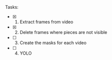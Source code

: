 Tasks:

- [x] 1. Extract frames from video
- [x] 2. Delete frames where pieces are not visible
- [ ] 3. Create the masks for each video
- [ ] 4. YOLO
